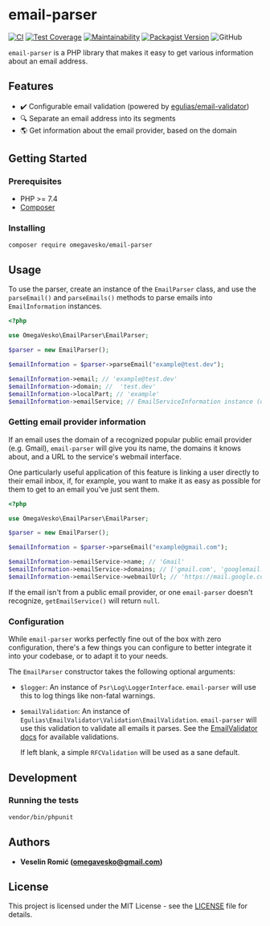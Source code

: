 # email-parser

[![CI](https://github.com/omegavesko/email-parser/actions/workflows/main.yml/badge.svg)](https://github.com/omegavesko/email-parser/actions/workflows/main.yml)
[![Test Coverage](https://api.codeclimate.com/v1/badges/f49d82f0fda12e94536a/test_coverage)](https://codeclimate.com/github/omegavesko/email-parser/test_coverage)
[![Maintainability](https://api.codeclimate.com/v1/badges/f49d82f0fda12e94536a/maintainability)](https://codeclimate.com/github/omegavesko/email-parser/maintainability)
[![Packagist Version](https://img.shields.io/packagist/v/omegavesko/email-parser.svg)](https://packagist.org/packages/omegavesko/email-parser)
![GitHub](https://img.shields.io/github/license/omegavesko/email-parser.svg)

`email-parser` is a PHP library that makes it easy to get various information
about an email address.

## Features

- ✔️ Configurable email validation (powered by [egulias/email-validator](https://github.com/egulias/EmailValidator))
- 🔍 Separate an email address into its segments
- 🌎 Get information about the email provider, based on the domain

## Getting Started

### Prerequisites

- PHP >= 7.4
- [Composer](https://getcomposer.org/)

### Installing

```bash
composer require omegavesko/email-parser
```

## Usage

To use the parser, create an instance of the `EmailParser` class, and use the
`parseEmail()` and `parseEmails()` methods to parse emails into `EmailInformation`
instances.

```php
<?php

use OmegaVesko\EmailParser\EmailParser;

$parser = new EmailParser();

$emailInformation = $parser->parseEmail("example@test.dev");

$emailInformation->email; // 'example@test.dev'
$emailInformation->domain; //  'test.dev'
$emailInformation->localPart; // 'example'
$emailInformation->emailService; // EmailServiceInformation instance (or null)
```

### Getting email provider information

If an email uses the domain of a recognized popular public email provider
(e.g. Gmail), `email-parser` will give you its name, the domains it knows about,
and a URL to the service's webmail interface.

One particularly useful application of this feature is linking a user directly
to their email inbox, if, for example, you want to make it as easy as possible
for them to get to an email you've just sent them.

```php
<?php

use OmegaVesko\EmailParser\EmailParser;

$parser = new EmailParser();

$emailInformation = $parser->parseEmail("example@gmail.com");

$emailInformation->emailService->name; // 'Gmail'
$emailInformation->emailService->domains; // ['gmail.com', 'googlemail.com']
$emailInformation->emailService->webmailUrl; // 'https://mail.google.com/'
```

If the email isn't from a public email provider, or one `email-parser` doesn't
recognize, `getEmailService()` will return `null`.

### Configuration

While `email-parser` works perfectly fine out of the box with zero configuration,
there's a few things you can configure to better integrate it into your codebase,
or to adapt it to your needs.

The `EmailParser` constructor takes the following optional arguments:

- `$logger`: An instance of `Psr\Log\LoggerInterface`. `email-parser` will use this to log
  things like non-fatal warnings.
- `$emailValidation`: An instance of `Egulias\EmailValidator\Validation\EmailValidation`.
  `email-parser` will use this validation to validate all emails it parses. See the
  [EmailValidator docs](https://github.com/egulias/EmailValidator#available-validations)
  for available validations.

  If left blank, a simple `RFCValidation` will be used as
  a sane default.

## Development

### Running the tests

```bash
vendor/bin/phpunit
```

## Authors

- **Veselin Romić (omegavesko@gmail.com)**

## License

This project is licensed under the MIT License - see the [LICENSE](LICENSE)
file for details.
